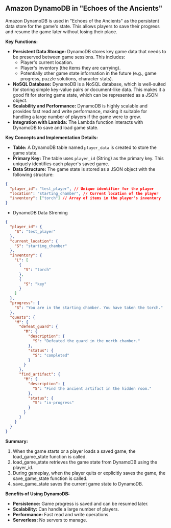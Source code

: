 ## Amazon DynamoDB in "Echoes of the Ancients"

Amazon DynamoDB is used in "Echoes of the Ancients" as the persistent data store for the game's state. This allows players to save their progress and resume the game later without losing their place.


**Key Functions:**

*   **Persistent Data Storage:** DynamoDB stores key game data that needs to be preserved between game sessions. This includes:
    *   Player's current location.
    *   Player's inventory (the items they are carrying).
    *   Potentially other game state information in the future (e.g., game progress, puzzle solutions, character stats).
*   **NoSQL Database:** DynamoDB is a NoSQL database, which is well-suited for storing simple key-value pairs or document-like data. This makes it a good fit for storing game state, which can be represented as a JSON object.
*   **Scalability and Performance:** DynamoDB is highly scalable and provides fast read and write performance, making it suitable for handling a large number of players if the game were to grow.
*   **Integration with Lambda:** The Lambda function interacts with DynamoDB to save and load game state.

**Key Concepts and Implementation Details:**

*   **Table:** A DynamoDB table named `player_data` is created to store the game state.
*   **Primary Key:** The table uses `player_id` (String) as the primary key. This uniquely identifies each player's saved game.
*   **Data Structure:** The game state is stored as a JSON object with the following structure:

```json
{
  "player_id": "test_player", // Unique identifier for the player
  "location": "starting_chamber", // Current location of the player
  "inventory": ["torch"] // Array of items in the player's inventory
}
```
- DynamoDB Data Streming
```json
{
  "player_id": {
    "S": "test_player"
  },
  "current_location": {
    "S": "starting_chamber"
  },
  "inventory": {
    "L": [
      {
        "S": "torch"
      },
      {
        "S": "key"
      }
    ]
  },
  "progress": {
    "S": "You are in the starting chamber. You have taken the torch."
  },
  "quests": {
    "M": {
      "defeat_guard": {
        "M": {
          "description": {
            "S": "Defeated the guard in the north chamber."
          },
          "status": {
            "S": "completed"
          }
        }
      },
      "find_artifact": {
        "M": {
          "description": {
            "S": "Find the ancient artifact in the hidden room."
          },
          "status": {
            "S": "in-progress"
          }
        }
      }
    }
  }
}
```
**Summary:**
1.    When the game starts or a player loads a saved game, the load_game_state function is called.
2.    load_game_state retrieves the game state from DynamoDB using the player_id.
3.    During gameplay, when the player quits or explicitly saves the game, the save_game_state function is called.
4.    save_game_state saves the current game state to DynamoDB.

**Benefits of Using DynamoDB:**
*    **Persistence:** Game progress is saved and can be resumed later.
*    **Scalability:** Can handle a large number of players.
*    **Performance:** Fast read and write operations.
*    **Serverless:** No servers to manage.